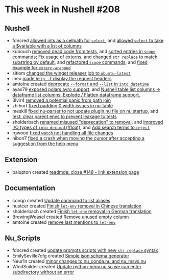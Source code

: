 # This week in Nushell #208

## Nushell

- fdncred [allowed ints as a cellpath for `select`](https://github.com/nushell/nushell/pull/10048), and [allowed `select` to take a $variable with a list of columns](https://github.com/nushell/nushell/pull/9987)
- kubouch [removed dead code from tests](https://github.com/nushell/nushell/pull/10040), and [sorted entries in `scope` commands; Fix usage of externs](https://github.com/nushell/nushell/pull/10039), and [changed `str replace` to match substring by default](https://github.com/nushell/nushell/pull/10038), and [refactored `scope` commands](https://github.com/nushell/nushell/pull/10023), and [fixed example for `extern-wrapped`](https://github.com/nushell/nushell/pull/10004)
- sitiom [changed the winget releaser job to `ubuntu-latest`](https://github.com/nushell/nushell/pull/10032)
- ineu [made `http -f` display the request headers](https://github.com/nushell/nushell/pull/10022)
- amtoine created [deprecate `--format` and `--list` in `into datetime`](https://github.com/nushell/nushell/pull/10017)
- ayax79 [exposed polars avro support](https://github.com/nushell/nushell/pull/10019), and [Nushell table list columns -> dataframe list columns. Explode / Flatten dataframe support.](https://github.com/nushell/nushell/pull/9951)
- 3lvir4 [removed a potential panic from path join](https://github.com/nushell/nushell/pull/10012)
- zhiburt [fixed padding 0 width issues in nu-table](https://github.com/nushell/nushell/pull/10011)
- meskill [fixed nu-parser to not update plugin.nu file on nu startup](https://github.com/nushell/nushell/pull/10007), and [test: clear parent envs to prevent leakage to tests](https://github.com/nushell/nushell/pull/9976)
- sholderbach [renamed misused "deprecation" to removal](https://github.com/nushell/nushell/pull/10000), and [improved I/O types of `into decimal`(/float)](https://github.com/nushell/nushell/pull/9998), and [Add search terms to `reject`](https://github.com/nushell/nushell/pull/9996)
- rgwood [fixed `watch` not handling all file changes](https://github.com/nushell/nushell/pull/9990)
- nibon7 [fixed a crash when moving the cursor after accepting a suggestion from the help menu](https://github.com/nushell/nushell/pull/9784)

## Extension

- balupton created [readmde: close #148 - link extension page](https://github.com/nushell/vscode-nushell-lang/pull/149)

## Documentation

- conqp created [Update command to list aliases](https://github.com/nushell/nushell.github.io/pull/1006)
- hustcer created [Finish `let-env` removal in Chinese translation](https://github.com/nushell/nushell.github.io/pull/1005)
- sholderbach created [Finish `let-env` removal in German translation](https://github.com/nushell/nushell.github.io/pull/1004)
- BrewingWeasel created [Remove unused empty column](https://github.com/nushell/nushell.github.io/pull/1003)
- amtoine created [remove last mentions to `let-env`](https://github.com/nushell/nushell.github.io/pull/999)

## Nu_Scripts

- fdncred created [update prompts scripts with new `str replace` syntax](https://github.com/nushell/nu_scripts/pull/579)
- EmilySeville7cfg created [Simple json schema generator](https://github.com/nushell/nu_scripts/pull/577)
- Neur1n created [minor changes to nu_conda.nu and nu_msvs.nu](https://github.com/nushell/nu_scripts/pull/576)
- WindSoilder created [Update python-venv.nu so we can enter subdirectory without an error](https://github.com/nushell/nu_scripts/pull/574)
